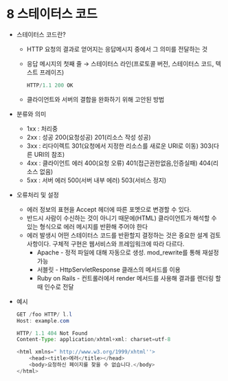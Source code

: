 # 8 스테이터스 코드

- 스테이터스 코드란?
    - HTTP 요청의 결과로 얻어지는 응답메시지 중에서 그 의미를 전달하는 것
    - 응답 메시지의 첫째 줄 → 스테이터스 라인(프로토콜 버전, 스테이터스 코드, 텍스트 프레이즈)

        ```java
        HTTP/1.1 200 OK
        ```

    - 클라이언트와 서버의 결합을 완화하기 위해 고안된 방법
- 분류와 의미
    - 1xx : 처리중
    - 2xx : 성공
        200(요청성공) 201(리소스 작성 성공)
    - 3xx : 리다이렉트
        301(요청에서 지정한 리소스를 새로운 URI로 이동) 
        303(다른 URI의 참조)
    - 4xx : 클라이언트 에러
        400(요청 오류)
        401(접근권한없음,인증실패)
        404(리소스 없음)
    - 5xx : 서버 에러
        500(서버 내부 에러)
        503(서비스 정지)
- 오류처리 및 설정
    - 에러 정보의 표현을 Accept 헤더에 따른 포멧으로 변경할 수 있다.
    - 반드시 사람이 수신하는 것이 아니기 때문에(HTML) 클라이언트가 해석할 수 있는 형식으로 에러 메시지를 반환해 주어야 한다
    - 에러 발생시 어떤 스테이터스 코드를 반환할지 결정하는 것은 중요한 설계 검토사항이다. 구체적 구현은 웹서비스와 프레임워크에 따라 다르다.
        - Apache - 정적 파일에 대해 자동으로 생성. mod_rewrite를 통해 재설정 가능
        - 서블릿 - HttpServletResponse 클래스의 메서드를 이용
        - Ruby on Rails - 컨트롤러에서 render 메서드를 사용해 결과를 렌더링 할 때 인수로 전달
- 예시

    ```java
    GET /foo HTTP/ l.l
    Host: example.com
    ```

    ```java
    HTTP/ 1.1 404 Not Found
    Content-Type: application/xhtml+xml: charset=utf-8

    <html xmlns=" http://www.w3.org/1999/xhtml''>
    	<head><title>에러</title></head>
    	<body>요청하신 페이지를 찾을 수 없습니다.</body>
    </html>
    ```